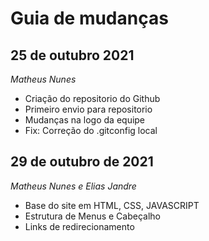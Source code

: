 # Guia de mudanças

## 25 de outubro 2021

_Matheus Nunes_
- Criação do repositorio do Github
- Primeiro envio para repositorio
- Mudanças na logo da equipe
- Fix: Correção do .gitconfig local

## 29 de outubro de 2021

_Matheus Nunes e Elias Jandre_

- Base do site em HTML, CSS, JAVASCRIPT
- Estrutura de Menus e Cabeçalho 
- Links de redirecionamento
